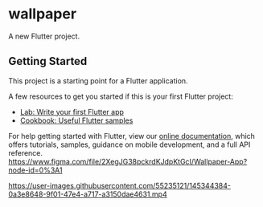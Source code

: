 # wallpaper

A new Flutter project.

## Getting Started

This project is a starting point for a Flutter application.

A few resources to get you started if this is your first Flutter project:

- [Lab: Write your first Flutter app](https://flutter.dev/docs/get-started/codelab)
- [Cookbook: Useful Flutter samples](https://flutter.dev/docs/cookbook)

For help getting started with Flutter, view our
[online documentation](https://flutter.dev/docs), which offers tutorials,
samples, guidance on mobile development, and a full API reference.
https://www.figma.com/file/2XegJG38pckrdKJdpKtGcI/Wallpaper-App?node-id=0%3A1


https://user-images.githubusercontent.com/55235121/145344384-0a3e8648-9f01-47e4-a717-a3150dae4631.mp4

